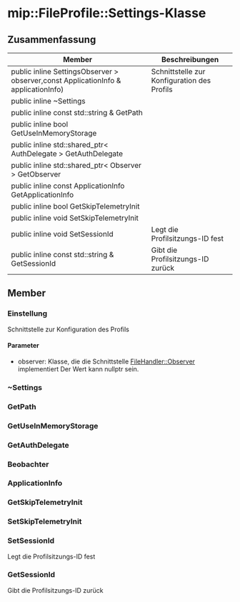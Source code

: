 # <a name="class-mipfileprofilesettings"></a>mip::FileProfile::Settings-Klasse 
## <a name="summary"></a>Zusammenfassung
 Member                        | Beschreibungen                                
--------------------------------|---------------------------------------------
public inline  SettingsObserver > observer,const ApplicationInfo & applicationInfo) | Schnittstelle zur Konfiguration des Profils
public inline  ~Settings | 
public inline const std::string & GetPath | 
public inline bool GetUseInMemoryStorage | 
public inline std::shared_ptr< AuthDelegate > GetAuthDelegate | 
public inline std::shared_ptr< Observer > GetObserver | 
public inline const ApplicationInfo GetApplicationInfo | 
public inline bool GetSkipTelemetryInit | 
public inline void SetSkipTelemetryInit | 
public inline void SetSessionId | Legt die Profilsitzungs-ID fest
public inline const std::string & GetSessionId | Gibt die Profilsitzungs-ID zurück
## <a name="members"></a>Member
### <a name="settings"></a>Einstellung
Schnittstelle zur Konfiguration des Profils
#### <a name="parameters"></a>Parameter
* observer: Klasse, die die Schnittstelle [FileHandler::Observer](#classmip_1_1_file_handler_1_1_observer) implementiert Der Wert kann nullptr sein.
### <a name="settings"></a>~Settings
### <a name="getpath"></a>GetPath
### <a name="getuseinmemorystorage"></a>GetUseInMemoryStorage
### <a name="getauthdelegate"></a>GetAuthDelegate
### <a name="observer"></a>Beobachter
### <a name="applicationinfo"></a>ApplicationInfo
### <a name="getskiptelemetryinit"></a>GetSkipTelemetryInit
### <a name="setskiptelemetryinit"></a>SetSkipTelemetryInit
### <a name="setsessionid"></a>SetSessionId
Legt die Profilsitzungs-ID fest
### <a name="getsessionid"></a>GetSessionId
Gibt die Profilsitzungs-ID zurück